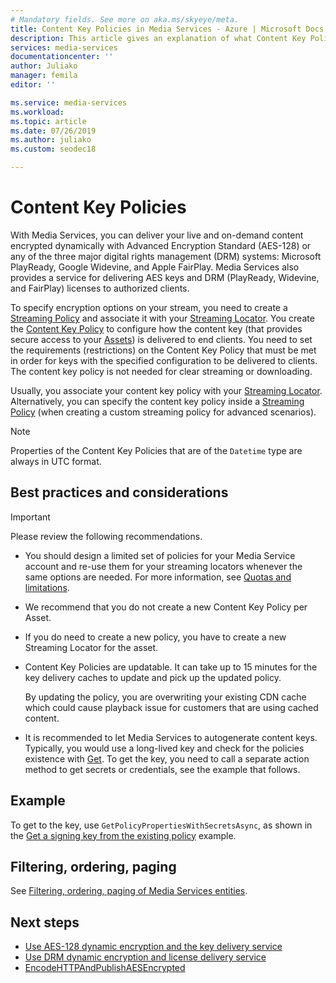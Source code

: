 ```yaml
---
# Mandatory fields. See more on aka.ms/skyeye/meta.
title: Content Key Policies in Media Services - Azure | Microsoft Docs
description: This article gives an explanation of what Content Key Policies are, and how they are used by Azure Media Services.
services: media-services
documentationcenter: ''
author: Juliako
manager: femila
editor: ''

ms.service: media-services
ms.workload: 
ms.topic: article
ms.date: 07/26/2019
ms.author: juliako
ms.custom: seodec18

---
```


# Content Key Policies

With Media Services, you can deliver your live and on-demand content encrypted dynamically with Advanced Encryption Standard (AES-128) or any of the three major digital rights management (DRM) systems: Microsoft PlayReady, Google Widevine, and Apple FairPlay. Media Services also provides a service for delivering AES keys and DRM (PlayReady, Widevine, and FairPlay) licenses to authorized clients. 

To specify encryption options on your stream, you need to create a [Streaming Policy](streaming-policy-concept.md) and associate it with your [Streaming Locator](streaming-locators-concept.md). You create the [Content Key Policy](https://docs.microsoft.com/rest/api/media/contentkeypolicies) to configure how the content key (that provides secure access to your [Assets](assets-concept.md)) is delivered to end clients. You need to set the requirements (restrictions) on the Content Key Policy that must be met in order for keys with the specified configuration to be delivered to clients. The content key policy is not needed for clear streaming or downloading. 

Usually, you associate your content key policy with your [Streaming Locator](streaming-locators-concept.md). Alternatively, you can specify the content key policy inside a [Streaming Policy](streaming-policy-concept.md) (when creating a custom streaming policy for advanced scenarios). 

> [!NOTE]
> Properties of the Content Key Policies that are of the `Datetime` type are always in UTC format.

## Best practices and considerations

> [!IMPORTANT]
> Please review the following recommendations.

* You should design a limited set of policies for your Media Service account and re-use them for your streaming locators whenever the same options are needed. For more information, see [Quotas and limitations](limits-quotas-constraints.md).
* We recommend that you do not create a new Content Key Policy per Asset. 
* If you do need to create a new policy, you have to create a new Streaming Locator for the asset.
* Content Key Policies are updatable. It can take up to 15 minutes for the key delivery caches to update and pick up the updated policy. 

   By updating the policy, you are overwriting your existing CDN cache which could cause playback issue for customers that are using cached content.  
* It is recommended to let Media Services to autogenerate content keys. Typically, you would use a long-lived key and check for the policies existence with [Get](https://docs.microsoft.com/rest/api/media/contentkeypolicies/get). To get the key, you need to call a separate action method to get secrets or credentials, see the example that follows.

## Example

To get to the key, use `GetPolicyPropertiesWithSecretsAsync`, as shown in the [Get a signing key from the existing policy](get-content-key-policy-dotnet-howto.md#get-contentkeypolicy-with-secrets) example.

## Filtering, ordering, paging

See [Filtering, ordering, paging of Media Services entities](entities-overview.md).

## Next steps

* [Use AES-128 dynamic encryption and the key delivery service](protect-with-aes128.md)
* [Use DRM dynamic encryption and license delivery service](protect-with-drm.md)
* [EncodeHTTPAndPublishAESEncrypted](https://github.com/Azure-Samples/media-services-v3-dotnet-core-tutorials/tree/master/NETCore/EncodeHTTPAndPublishAESEncrypted)
